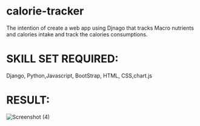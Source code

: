 # calorie-tracker
The intention of create a web app using Djnago that tracks Macro nutrients and calories intake and track the calories consumptions.

# SKILL SET REQUIRED:
 Django, Python,Javascript, BootStrap, HTML, CSS,chart.js


# RESULT:

![Screenshot (4)](https://github.com/kahkashan7908/Calorie_Tracker/assets/109336765/b765b731-6106-402e-b41b-e66d1b57f05d)
